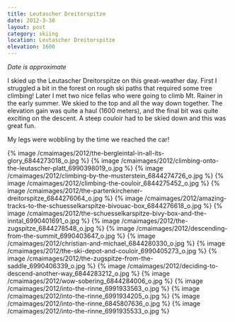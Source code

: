 ```yaml
---
title: Leutascher Dreitorspitze
date: 2012-3-30
layout: post
category: skiing
location: Leutascher Dreitorspitze
elevation: 1600
---
```


*Date is approximate*
  
  
I skied up the Leutascher Dreitorspitze on this great-weather day. First
I struggled a bit in the forest on rough ski paths that required some tree
climbing! Later I met two nice fellas who were going to climb Mt. Rainer
in the early summer. We skied to the top and all the way down together.
The elevation gain was quite a haul (1600 meters), and the final bit was
quite exciting on the descent. A steep couloir had to be skied down and
this was great fun.
  
  
My legs were wobbling by the time we reached the car!
  
{% image /cmaimages/2012/the-bergleintal-in-all-its-glory_6844273018_o.jpg %}
{% image /cmaimages/2012/climbing-onto-the-leutascher-platt_6990398019_o.jpg %}
{% image /cmaimages/2012/climbing-by-the-musterstein_6844274726_o.jpg %}
{% image /cmaimages/2012/climbing-the-couloir_6844275452_o.jpg %}
{% image /cmaimages/2012/the-partenkirchener-dreitorspitze_6844276064_o.jpg %}
{% image /cmaimages/2012/amazing-tracks-to-the-schuesselkarspitze-bivouac-box_6844276618_o.jpg %}
{% image /cmaimages/2012/the-schuesselkarspitze-bivy-box-and-the-inntal_6990401691_o.jpg %}
{% image /cmaimages/2012/the-zugspitze_6844278548_o.jpg %}
{% image /cmaimages/2012/descending-from-the-summit_6990403647_o.jpg %}
{% image /cmaimages/2012/christian-and-michael_6844280330_o.jpg %}
{% image /cmaimages/2012/the-ski-depot-and-couloir_6990405273_o.jpg %}
{% image /cmaimages/2012/the-zugspitze-from-the-saddle_6990406339_o.jpg %}
{% image /cmaimages/2012/deciding-to-descend-another-way_6844283212_o.jpg %}
{% image /cmaimages/2012/wow-sobering_6844284006_o.jpg %}
{% image /cmaimages/2012/into-the-rinne_6991933563_o.jpg %}
{% image /cmaimages/2012/into-the-rinne_6991934205_o.jpg %}
{% image /cmaimages/2012/into-the-rinne_6845807636_o.jpg %}
{% image /cmaimages/2012/into-the-rinne_6991935533_o.jpg %}

